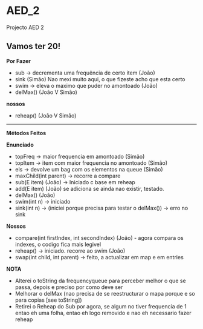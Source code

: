 AED_2
=====

Projecto AED 2

**Vamos ter 20!**
-------------

**Por Fazer**
- sub -> decrementa uma frequência de certo item (João)
- sink (Simão) Nao mexi muito aqui, o que fizeste acho que esta certo
- swim -> eleva o maximo que puder no amontoado (João)
- delMax() (João V Simão)


**nossos**
- reheap() (João V Simão)

------------------------------------------------------------------

**Métodos Feitos**

**Enunciado**
- topFreq -> maior frequencia em amontoado (Simão)
- topItem -> item com maior frequencia no amontoado (Simão)
- els -> devolve um bag com os elementos na queue (Simão)
- maxChild(int parent) -> recorre a compare
- sub(E item) (João) -> Iniciado c base em reheap
- add(E item) (João) se adiciona se ainda nao existir, testado.
- delMax() (João)
- swim(int n) -> iniciado
- sink(int n) -> (iniciei porque precisa para testar o delMax()) -> erro no sink

**Nossos**
- compare(int firstIndex, int secondIndex) (João) - agora compara os indexes, o codigo fica mais legivel
- reheap() -> iniciado. recorre ao swim (João)
- swap(int child, int parent) -> feito, a actualizar em map e em entries

**NOTA**
- Alterei o toString da frequencyqueue para perceber melhor o que se passa, depois e preciso por como deve ser
- Melhorar o delMax (nao precisa de se reestructurar o mapa porque e so para copias [see toString])
- Retirei o Reheap do Sub por agora, se algum no tiver frequencia de 1 entao eh uma folha, entao eh logo removido e nao eh necessario fazer reheap